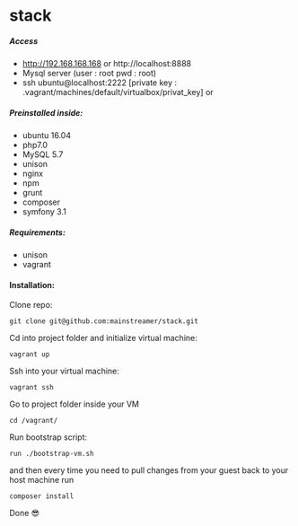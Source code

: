 # stack

##### Access
- http://192.168.168.168 or http://localhost:8888
- Mysql server (user : root  pwd : root)
- ssh ubuntu@localhost:2222 [private key : .vagrant/machines/default/virtualbox/privat_key] or

##### Preinstalled inside:
- ubuntu 16.04
- php7.0
- MySQL 5.7
- unison
- nginx
- npm
- grunt
- composer
- symfony 3.1

##### Requirements:
- unison
- vagrant

#### Installation:

Clone repo:

    git clone git@github.com:mainstreamer/stack.git

Cd into project folder and initialize virtual machine:

    vagrant up

Ssh into your virtual machine:

    vagrant ssh

Go to project folder inside your VM

    cd /vagrant/

Run bootstrap script:

    run ./bootstrap-vm.sh

and then every time you need to pull changes from your guest back to your host machine run

    composer install

Done :sunglasses: